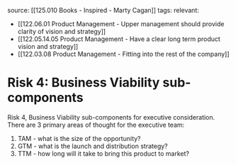 source: [[125.010 Books - Inspired - Marty Cagan]]
tags:
relevant:
- [[122.06.01 Product Management - Upper management should provide clarity of vision and strategy]]
- [[122.05.14.05 Product Management - Have a clear long term product vision and strategy]]
- [[122.03.08 Product Management - Fitting into the rest of the company]]

# Risk 4: Business Viability sub-components

Risk 4, Business Viability sub-components for executive consideration. There are 3 primary areas of thought for the executive team:
1. TAM - what is the size of the opportunity?
2. GTM - what is the launch and distribution strategy?
3. TTM - how long will it take to bring this product to market?

